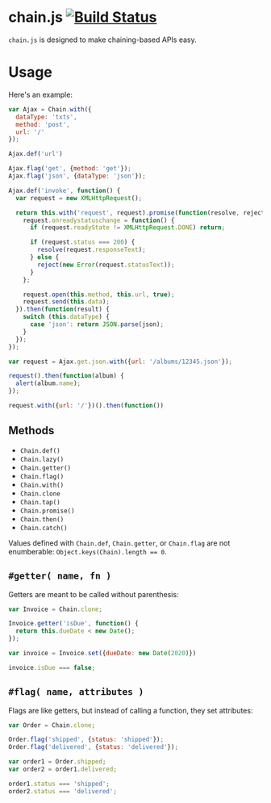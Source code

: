 
# chain.js [![Build Status](https://travis-ci.org/jeffpeterson/chain-js.svg?branch=master)](https://travis-ci.org/jeffpeterson/chain-js)

`chain.js` is designed to make chaining-based APIs easy.

Usage
=====

Here's an example:

```js
var Ajax = Chain.with({
  dataType: 'txts',
  method: 'post',
  url: '/'
});

Ajax.def('url')

Ajax.flag('get', {method: 'get'});
Ajax.flag('json', {dataType: 'json'});

Ajax.def('invoke', function() {
  var request = new XMLHttpRequest();

  return this.with('request', request).promise(function(resolve, reject) {
    request.onreadystatuschange = function() {
      if (request.readyState != XMLHttpRequest.DONE) return;

      if (request.status === 200) {
        resolve(request.responseText);
      } else {
        reject(new Error(request.statusText));
      }
    };

    request.open(this.method, this.url, true);
    request.send(this.data);
  }).then(function(result) {
    switch (this.dataType) {
      case 'json': return JSON.parse(json);
    }
  });
});

var request = Ajax.get.json.with({url: '/albums/12345.json'});

request().then(function(album) {
  alert(album.name);
});

request.with({url: '/'})().then(function())
```

Methods
-------

- `Chain.def()`
- `Chain.lazy()`
- `Chain.getter()`
- `Chain.flag()`
- `Chain.with()`
- `Chain.clone`
- `Chain.tap()`
- `Chain.promise()`
- `Chain.then()`
- `Chain.catch()`

Values defined with `Chain.def`, `Chain.getter`, or `Chain.flag` are not enumberable: `Object.keys(Chain).length == 0`.

`#getter( name, fn )`
---------------------

Getters are meant to be called without parenthesis:

```js
var Invoice = Chain.clone;

Invoice.getter('isDue', function() {
  return this.dueDate < new Date();
});

var invoice = Invoice.set({dueDate: new Date(2020)})

invoice.isDue === false;
```

`#flag( name, attributes )`
---------------------------

Flags are like getters, but instead of calling a function, they set attributes:

```js
var Order = Chain.clone;

Order.flag('shipped', {status: 'shipped'});
Order.flag('delivered', {status: 'delivered'});

var order1 = Order.shipped;
var order2 = order1.delivered;

order1.status === 'shipped';
order2.status === 'delivered';
```

